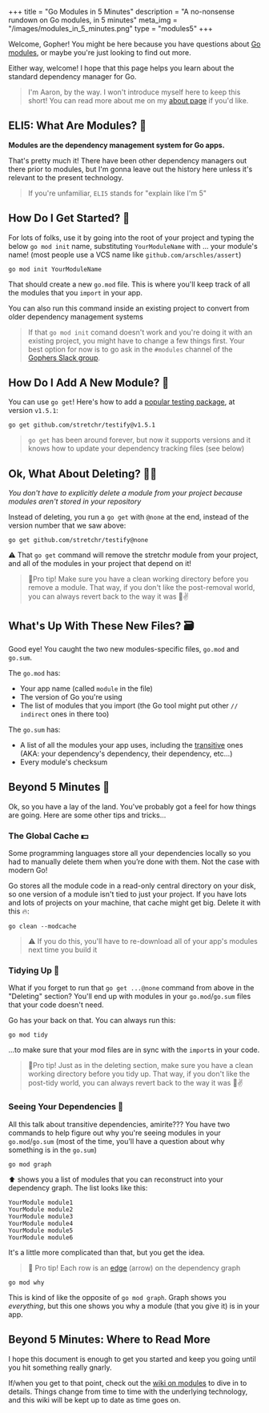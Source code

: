 +++
title = "Go Modules in 5 Minutes"
description = "A no-nonsense rundown on Go modules, in 5 minutes"
meta_img = "/images/modules_in_5_minutes.png"
type = "modules5"
+++

Welcome, Gopher! You might be here because you have questions about [Go modules](https://github.com/golang/go/wiki/Modules), or maybe you're just looking to find out more.

Either way, welcome! I hope that this page helps you learn about the standard dependency manager for Go.

>I'm Aaron, by the way. I won't introduce myself here to keep this short! You can read more about me on my [about page](/about) if you'd like.

## ELI5: What Are Modules? 🤨

**Modules are the dependency management system for Go apps.**

That's pretty much it! There have been other dependency managers out there prior to modules, but I'm gonna leave out the history here unless it's relevant to the present technology.

>If you're unfamiliar, `ELI5` stands for "explain like I'm 5"

## How Do I Get Started? 🚀

For lots of folks, use it by going into the root of your project and typing the below `go mod init` name, substituting `YourModuleName` with ... your module's name! (most people use a VCS name like `github.com/arschles/assert`)

```console
go mod init YourModuleName
```

That should create a new `go.mod` file. This is where you'll keep track of all the modules that you `import` in your app.

You can also run this command inside an existing project to convert from older dependency management systems

>If that `go mod init` comand doesn't work and you're doing it with an existing project, you might have to change a few things first. Your best option for now is to go ask in the `#modules` channel of the [Gophers Slack group](https://invite.slack.golangbridge.org/).

## How Do I Add A New Module? 🥳

You can use `go get`! Here's how to add a [popular testing package](https://github.com/stretchr/testify), at version `v1.5.1`:

```console
go get github.com/stretchr/testify@v1.5.1
```

>`go get` has been around forever, but now it supports versions and it knows how to update your dependency tracking files (see below)

## Ok, What About Deleting? 🧛‍♀️

_You don't have to explicitly delete a module from your project because modules aren't stored in your repository_

Instead of deleting, you run a `go get` with `@none` at the end, instead of the version number that we saw above:

```console
go get github.com/stretchr/testify@none
```

⚠ That `go get` command will remove the stretchr module from your project, and all of the modules in your project that depend on it!

>🦾Pro tip! Make sure you have a clean working directory before you remove a module. That way, if you don't like the post-removal world, you can always revert back to the way it was 🚢✌

## What's Up With These New Files? 🗃

Good eye! You caught the two new modules-specific files, `go.mod` and `go.sum`.

The `go.mod` has:

- Your app name (called `module` in the file)
- The version of Go you're using
- The list of modules that you import (the Go tool might put other `// indirect` ones in there too)

The `go.sum` has:

- A list of all the modules your app uses, including the [transitive](https://en.wikipedia.org/wiki/Transitive_dependency) ones (AKA: your dependency's dependency, their dependency, etc...)
- Every module's checksum

## Beyond 5 Minutes 🚀

Ok, so you have a lay of the land. You've probably got a feel for how things are going. Here are some other tips and tricks...

### The Global Cache 💵

Some programming languages store all your dependencies locally so you had to manually delete them when you’re done with them. Not the case with modern Go!

Go stores all the module code in a read-only central directory on your disk, so one version of a module isn't tied to just your project. If you have lots and lots of projects on your machine, that cache might get big. Delete it with this 🔥:

```console
go clean --modcache
```

>⚠ If you do this, you'll have to re-download all of your app's modules next time you build it

### Tidying Up 🧹

What if you forget to run that `go get ...@none` command from above in the "Deleting" section? You'll end up with modules in your `go.mod`/`go.sum` files that your code doesn't need.

Go has your back on that. You can always run this:

```console
go mod tidy
```

...to make sure that your mod files are in sync with the `import`s in your code.

>🦾Pro tip! Just as in the deleting section, make sure you have a clean working directory before you tidy up. That way, if you don't like the post-tidy world, you can always revert back to the way it was 🚢✌


### Seeing Your Dependencies 👀

All this talk about transitive dependencies, amirite??? You have two commands to help figure out why you're seeing modules in your `go.mod`/`go.sum` (most of the time, you'll have a question about why something is in the `go.sum`)

```console
go mod graph
```

⬆ shows you a list of modules that you can reconstruct into your dependency graph. The list looks like this:

```console
YourModule module1
YourModule module2
YourModule module3
YourModule module4
YourModule module5
YourModule module6
```

It's a little more complicated than that, but you get the idea.

>🦾 Pro tip! Each row is an [edge](https://en.wikipedia.org/wiki/Graph_(abstract_data_type)) (arrow) on the dependency graph

```
go mod why
```

This is kind of like the opposite of `go mod graph`. Graph shows you _everything_, but this one shows you why a module (that you give it) is in your app. 


## Beyond 5 Minutes: Where to Read More

I hope this document is enough to get you started and keep you going until you hit something really gnarly.

If/when you get to that point, check out the [wiki on modules](https://github.com/golang/go/wiki/Modules) to dive in to details. Things change from time to time with the underlying technology, and this wiki will be kept up to date as time goes on.